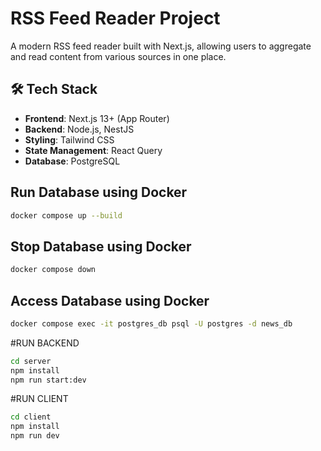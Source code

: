 # RSS Feed Reader Project

A modern RSS feed reader built with Next.js, allowing users to aggregate and read content from various sources in one place.

## 🛠 Tech Stack

- **Frontend**: Next.js 13+ (App Router)
- **Backend**: Node.js, NestJS
- **Styling**: Tailwind CSS
- **State Management**: React Query
- **Database**: PostgreSQL


## Run Database using Docker

```bash
docker compose up --build
```

## Stop Database using Docker

```bash
docker compose down
```

## Access Database using Docker

```bash
docker compose exec -it postgres_db psql -U postgres -d news_db
```

#RUN BACKEND

```bash
cd server
npm install
npm run start:dev
```

#RUN CLIENT

```bash
cd client
npm install
npm run dev
```
